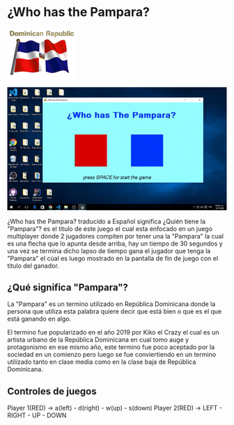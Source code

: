 # ¿Who has the Pampara?


![DO](DO.gif)

![whohasthepampara](whohasthepampara.gif)


¿Who has the Pampara? traducido a Español significa ¿Quién tiene la "Pampara"? es el titulo de este juego el cual esta enfocado en un juego multiplayer donde 2 jugadores compiten por tener una la "Pampara" la cual es una flecha que lo apunta desde arriba, hay un tiempo de 30 segundos y una vez se termina dicho lapso de tiempo gana el jugador que tenga la "Pampara" el cúal es luego mostrado en la pantalla de fin de juego con el titulo del ganador.

## ¿Qué significa "Pampara"?

La "Pampara" es un termino utilizado en República Dominicana donde la persona que utiliza esta palabra quiere decir que está bien o que es el que está ganando en algo.

El termino fue popularizado en el año 2019 por Kiko el Crazy el cual es un artista urbano de la República Dominicana en cual tomo auge y protagonismo en ese mismo año, este termino fue poco aceptado por la sociedad en un comienzo pero luego se fue conviertiendo en un termino utilizado tanto en clase media como en la clase baja de República Dominicana.


## Controles de juegos 

Player 1(RED) -> a(left) - d(right) - w(up) - s(down)
Player 2(RED) -> LEFT - RIGHT - UP - DOWN
